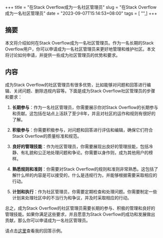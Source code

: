 +++
title = "在Stack Overflow成为一名社区管理员"
slug = "在Stack Overflow成为一名社区管理员"
date = "2023-09-07T15:14:53+08:00"
tags = [ "",]
+++


## 摘要
本文将介绍如何在Stack Overflow成为一名社区管理员。作为一名长期的Stack Overflow用户，你可以申请成为一名社区管理员来更好地管理和维护社区。本文将讨论如何申请，并提供一些成为社区管理员的优势和要求。

## 内容

成为Stack Overflow的社区管理员有很多优势，比如能够对问题和回答进行编辑、关闭问题、删除违规内容等。下面是成为Stack Overflow社区管理员的步骤和要求：

1. **长期参与**：作为一名社区管理员，你需要展示你对Stack Overflow的长期参与和贡献。这包括在站点上活跃了至少8年，并且对社区的运作和规则有很好的了解。

2. **积极参与**：你需要积极参与，对问题和回答进行评估和编辑，确保它们符合Stack Overflow的质量标准和规范。

3. **良好的管理技能**：作为社区管理员，你需要展现出良好的管理技能，包括冷静、有礼貌和公正地处理问题和争论。你需要以身作则，成为其他用户的榜样。

4. **熟悉规则和准则**：你需要对Stack Overflow的规则和准则非常熟悉。这包括了解什么样的内容是可以接受的，什么是违规行为，并能够根据需要采取相应的行动。

5. **计划和执行**：作为社区管理员，你需要定期检查和处理问题。你需要制定一些计划来处理社区中的不当行为和争议，并及时采取相应的行动。

总之，成为Stack Overflow的社区管理员需要长期的参与、积极的管理和良好的管理技能。如果你满足这些要求，并且愿意为Stack Overflow的成功和发展做出贡献，那么你可以申请成为一名社区管理员。

请点击[这里](https://meta.stackoverflow.com/a/380944/656600)查看我的回答示例。

